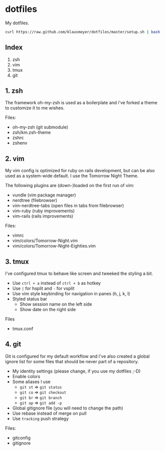 # dotfiles

My dotfiles.

```bash
curl https://raw.github.com/klausmeyer/dotfiles/master/setup.sh | bash
```

## Index

1. zsh
2. vim
3. tmux
4. git

## 1. zsh

The framework oh-my-zsh is used as a boilerplate and i've forked a theme to customize it to me wishes.

Files:

* oh-my-zsh (git submodule)
* zsh/km.zsh-theme
* zshrc
* zshenv

## 2. vim

My vim config is optimized for ruby on rails development, but can be also used as a system-wide default.
I use the Tomorrow Night Theme.

The following plugins are (down-)loaded on the first run of vim:

* vundle (vim package manager)
* nerdtree (filebrowser)
* vim-nerdtree-tabs (open files in tabs from filebrowser)
* vim-ruby (ruby improvements)
* vim-rails (rails improvements)

Files:

* vimrc
* vim/colors/Tomorrow-Night.vim
* vim/colors/Tomorrow-Night-Eighties.vim

## 3. tmux

I've configured tmux to behave like screen and tweeked the styling a bit.

* Use `ctrl + a` instead of `ctrl + b` as hotkey
* Use `|` for hsplit and `-` for vsplit
* Use vim style keybinding for navigation in panes (h, j, k, l)
* Styled status bar
  * Show session name on the left side
  * Show date on the right side

Files

* tmux.conf

## 4. git

Git is configured for my default workflow and I've also created a global ignore list for some files that should be never part of a repository.

* My identity settings (please change, if you use my dotfiles ;-D)
* Enable colors
* Some aliases I use
  * `git st` => `git status`
  * `git co` => `git checkout`
  * `git br` => `git branch`
  * `git ap` => `git add -p`
* Global gitignore file (you will need to change the path)
* Use rebase instead of merge on pull
* Use `tracking` push strategy

Files:

* gitconfig
* gitignore
